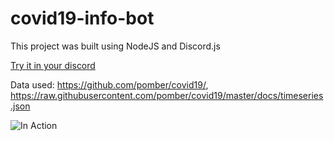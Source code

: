 # covid19-info-bot

This project was built using NodeJS and Discord.js

[Try it in your discord](https://discordapp.com/api/oauth2/authorize?client_id=699338637816365106&permissions=2048&scope=bot)

Data used: https://github.com/pomber/covid19/, https://raw.githubusercontent.com/pomber/covid19/master/docs/timeseries.json


![In Action](https://i.imgur.com/GP7ROGj.png)

